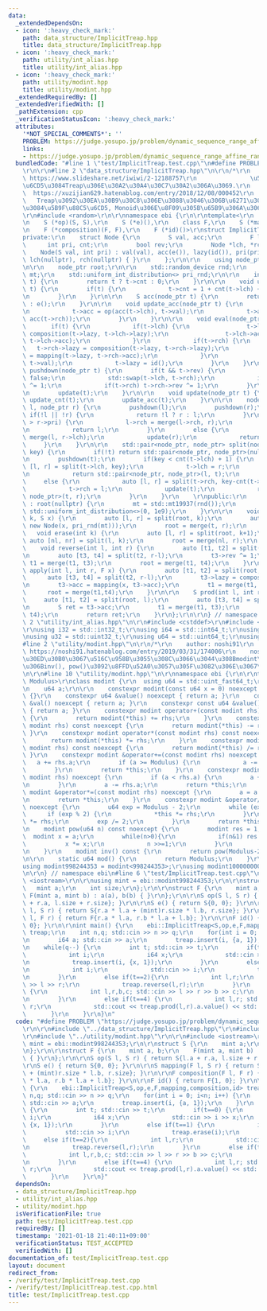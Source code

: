 ```yaml
---
data:
  _extendedDependsOn:
  - icon: ':heavy_check_mark:'
    path: data_structure/ImplicitTreap.hpp
    title: data_structure/ImplicitTreap.hpp
  - icon: ':heavy_check_mark:'
    path: utility/int_alias.hpp
    title: utility/int_alias.hpp
  - icon: ':heavy_check_mark:'
    path: utility/modint.hpp
    title: utility/modint.hpp
  _extendedRequiredBy: []
  _extendedVerifiedWith: []
  _pathExtension: cpp
  _verificationStatusIcon: ':heavy_check_mark:'
  attributes:
    '*NOT_SPECIAL_COMMENTS*': ''
    PROBLEM: https://judge.yosupo.jp/problem/dynamic_sequence_range_affine_range_sum
    links:
    - https://judge.yosupo.jp/problem/dynamic_sequence_range_affine_range_sum
  bundledCode: "#line 1 \"test/ImplicitTreap.test.cpp\"\n#define PROBLEM \"https://judge.yosupo.jp/problem/dynamic_sequence_range_affine_range_sum\"\
    \r\n\r\n#line 2 \"data_structure/ImplicitTreap.hpp\"\n\r\n/*\r\n    reference:\
    \ https://www.slideshare.net/iwiwi/2-12188757\r\n               \u5B9F\u88C5\u65B9\
    \u6CD5\u3084Treap\u306E\u30A2\u30A4\u30C7\u30A2\u306A\u3069.\r\n             \
    \  https://xuzijian629.hatenablog.com/entry/2018/12/08/000452\r\n            \
    \   Treap\u3092\u30EA\u30B9\u30C8\u306E\u3088\u3046\u306B\u6271\u3046\u65B9\u6CD5\
    \u3084\u5B9F\u88C5\u6CD5, Monoid\u306E\u8F09\u305B\u65B9\u306A\u3069.\r\n*/\r\n\
    \r\n#include <random>\r\n\r\nnamespace ebi {\r\n\r\ntemplate<\r\n    class S,\r\
    \n    S (*op)(S, S),\r\n    S (*e)(),\r\n    class F,\r\n    S (*mapping)(F, S),\r\
    \n    F (*composition)(F, F),\r\n    F (*id)()>\r\nstruct ImplicitTreap {\r\n\
    private:\r\n    struct Node {\r\n        S val, acc;\r\n        F lazy;\r\n  \
    \      int pri, cnt;\r\n        bool rev;\r\n        Node *lch, *rch;\r\n    \
    \    Node(S val, int pri) : val(val), acc(e()), lazy(id()), pri(pri), cnt(0),rev(false),\
    \ lch(nullptr), rch(nullptr) { }\r\n    };\r\n\r\n    using node_ptr = Node*;\r\
    \n\r\n    node_ptr root;\r\n\r\n    std::random_device rnd;\r\n    std::mt19937\
    \ mt;\r\n    std::uniform_int_distribution<> pri_rnd;\r\n\r\n    int cnt(node_ptr\
    \ t) {\r\n        return t ? t->cnt : 0;\r\n    }\r\n\r\n    void update_cnt(node_ptr\
    \ t) {\r\n        if(t) {\r\n            t->cnt = 1 + cnt(t->lch) + cnt(t->rch);\r\
    \n        }\r\n    }\r\n\r\n    S acc(node_ptr t) {\r\n        return t ? t->acc\
    \ : e();\r\n    }\r\n\r\n    void update_acc(node_ptr t) {\r\n        if(t) {\r\
    \n            t->acc = op(acc(t->lch), t->val);\r\n            t->acc = op(t->acc,\
    \ acc(t->rch));\r\n        }\r\n    }\r\n\r\n    void eval(node_ptr t) {\r\n \
    \       if(t) {\r\n            if(t->lch) {\r\n                t->lch->lazy =\
    \ composition(t->lazy, t->lch->lazy);\r\n                t->lch->acc = mapping(t->lazy,\
    \ t->lch->acc);\r\n            }\r\n            if(t->rch) {\r\n             \
    \   t->rch->lazy = composition(t->lazy, t->rch->lazy);\r\n                t->rch->acc\
    \ = mapping(t->lazy, t->rch->acc);\r\n            }\r\n            t->val = mapping(t->lazy,\
    \ t->val);\r\n            t->lazy = id();\r\n        }\r\n    }\r\n\r\n    void\
    \ pushdown(node_ptr t) {\r\n        if(t && t->rev) {\r\n            t->rev =\
    \ false;\r\n            std::swap(t->lch, t->rch);\r\n            if(t->lch) t->lch->rev\
    \ ^= 1;\r\n            if(t->rch) t->rch->rev ^= 1;\r\n        }\r\n        eval(t);\r\
    \n        update(t);\r\n    }\r\n\r\n    void update(node_ptr t) {\r\n       \
    \ update_cnt(t);\r\n        update_acc(t);\r\n    }\r\n\r\n    node_ptr merge(node_ptr\
    \ l, node_ptr r) {\r\n        pushdown(l);\r\n        pushdown(r);\r\n       \
    \ if(!l || !r) {\r\n            return !l ? r : l;\r\n        }\r\n        if(l->pri\
    \ > r->pri) {\r\n            l->rch = merge(l->rch, r);\r\n            update(l);\r\
    \n            return l;\r\n        }\r\n        else {\r\n            r->lch =\
    \ merge(l, r->lch);\r\n            update(r);\r\n            return r;\r\n   \
    \     }\r\n    }\r\n\r\n    std::pair<node_ptr, node_ptr> split(node_ptr t, int\
    \ key) {\r\n        if(!t) return std::pair<node_ptr, node_ptr>(nullptr, nullptr);\r\
    \n        pushdown(t);\r\n        if(key < cnt(t->lch) + 1) {\r\n            auto\
    \ [l, r] = split(t->lch, key);\r\n            t->lch = r;\r\n            update(t);\r\
    \n            return std::pair<node_ptr, node_ptr>(l, t);\r\n        }\r\n   \
    \     else {\r\n            auto [l, r] = split(t->rch, key-cnt(t->lch)-1);\r\n\
    \            t->rch = l;\r\n            update(t);\r\n            return  std::pair<node_ptr,\
    \ node_ptr>(t, r);\r\n        }\r\n    }\r\n    \r\npublic:\r\n    ImplicitTreap()\
    \ : root(nullptr) {\r\n        mt = std::mt19937(rnd());\r\n        pri_rnd =\
    \ std::uniform_int_distribution<>(0, 1e9);\r\n    }\r\n\r\n    void insert(int\
    \ k, S x) {\r\n        auto [l, r] = split(root, k);\r\n        auto t = merge(l,\
    \ new Node(x, pri_rnd(mt)));\r\n        root = merge(t, r);\r\n    }\r\n\r\n \
    \   void erase(int k) {\r\n        auto [l, r] = split(root, k+1);\r\n       \
    \ auto [nl, nr] = split(l, k);\r\n        root = merge(nl, r);\r\n    }\r\n\r\n\
    \    void reverse(int l, int r) {\r\n        auto [t1, t2] = split(root, l);\r\
    \n        auto [t3, t4] = split(t2, r-l);\r\n        t3->rev ^= 1;\r\n       \
    \ t1 = merge(t1, t3);\r\n        root = merge(t1, t4);\r\n    }\r\n\r\n    void\
    \ apply(int l, int r, F x) {\r\n        auto [t1, t2] = split(root, l);\r\n  \
    \      auto [t3, t4] = split(t2, r-l);\r\n        t3->lazy = composition(x, t3->lazy);\r\
    \n        t3->acc = mapping(x, t3->acc);\r\n        t1 = merge(t1, t3);\r\n  \
    \      root = merge(t1,t4);\r\n    }\r\n\r\n    S prod(int l, int r) {\r\n   \
    \     auto [t1, t2] = split(root, l);\r\n        auto [t3, t4] = split(t2, r-l);\r\
    \n        S ret = t3->acc;\r\n        t1 = merge(t1, t3);\r\n        root = merge(t1,\
    \ t4);\r\n        return ret;\r\n    }\r\n};\r\n\r\n} // namespace ebi\n#line\
    \ 2 \"utility/int_alias.hpp\"\n\r\n#include <cstddef>\r\n#include <cstdint>\r\n\
    \r\nusing i32 = std::int32_t;\r\nusing i64 = std::int64_t;\r\nusing u16 = std::uint16_t;\r\
    \nusing u32 = std::uint32_t;\r\nusing u64 = std::uint64_t;\r\nusing usize = std::size_t;\n\
    #line 2 \"utility/modint.hpp\"\n\r\n/*\r\n    author: noshi91\r\n    reference:\
    \ https://noshi91.hatenablog.com/entry/2019/03/31/174006\r\n    noshi91\u306E\u30D6\
    \u30ED\u30B0\u3067\u516C\u958B\u3055\u308C\u3066\u3044\u308Bmodint\u3092\u5143\
    \u306Binv(), pow()\u3092\u8FFD\u52A0\u3057\u305F\u3082\u306E\u3067\u3059\r\n*/\r\
    \n\r\n#line 10 \"utility/modint.hpp\"\n\r\nnamespace ebi {\r\n\r\ntemplate<std::uint_fast64_t\
    \ Modulus>\r\nclass modint {\r\n  using u64 = std::uint_fast64_t;\r\n\r\npublic:\r\
    \n    u64 a;\r\n\r\n    constexpr modint(const u64 x = 0) noexcept : a(x % Modulus)\
    \ {}\r\n    constexpr u64 &value() noexcept { return a; }\r\n    constexpr u64\
    \ &val() noexcept { return a; }\r\n    constexpr const u64 &value() const noexcept\
    \ { return a; }\r\n    constexpr modint operator+(const modint rhs) const noexcept\
    \ {\r\n        return modint(*this) += rhs;\r\n    }\r\n    constexpr modint operator-(const\
    \ modint rhs) const noexcept {\r\n        return modint(*this) -= rhs;\r\n   \
    \ }\r\n    constexpr modint operator*(const modint rhs) const noexcept {\r\n \
    \       return modint(*this) *= rhs;\r\n    }\r\n    constexpr modint operator/(const\
    \ modint rhs) const noexcept {\r\n        return modint(*this) /= rhs;\r\n   \
    \ }\r\n    constexpr modint &operator+=(const modint rhs) noexcept {\r\n     \
    \   a += rhs.a;\r\n        if (a >= Modulus) {\r\n            a -= Modulus;\r\n\
    \        }\r\n        return *this;\r\n    }\r\n    constexpr modint &operator-=(const\
    \ modint rhs) noexcept {\r\n        if (a < rhs.a) {\r\n        a += Modulus;\r\
    \n        }\r\n        a -= rhs.a;\r\n        return *this;\r\n    }\r\n    constexpr\
    \ modint &operator*=(const modint rhs) noexcept {\r\n        a = a * rhs.a % Modulus;\r\
    \n        return *this;\r\n    }\r\n    constexpr modint &operator/=(modint rhs)\
    \ noexcept {\r\n        u64 exp = Modulus - 2;\r\n        while (exp) {\r\n  \
    \      if (exp % 2) {\r\n            *this *= rhs;\r\n        }\r\n        rhs\
    \ *= rhs;\r\n        exp /= 2;\r\n        }\r\n        return *this;\r\n    }\r\
    \n    modint pow(u64 n) const noexcept {\r\n        modint res = 1;\r\n      \
    \  modint x = a;\r\n        while(n>0){\r\n            if(n&1) res *= x;\r\n \
    \           x *= x;\r\n            n >>=1;\r\n        }\r\n        return res;\r\
    \n    }\r\n    modint inv() const {\r\n        return pow(Modulus-2);\r\n    }\r\
    \n\r\n    static u64 mod() {\r\n        return Modulus;\r\n    }\r\n};\r\n\r\n\
    using modint998244353 = modint<998244353>;\r\nusing modint1000000007 = modint<1000000007>;\r\
    \n\r\n} // namespace ebi\n#line 6 \"test/ImplicitTreap.test.cpp\"\n\r\n#include\
    \ <iostream>\r\n\r\nusing mint = ebi::modint998244353;\r\n\r\nstruct S {\r\n \
    \   mint a;\r\n    int size;\r\n};\r\n\r\nstruct F {\r\n    mint a, b;\r\n   \
    \ F(mint a, mint b) : a(a), b(b) { }\r\n};\r\n\r\nS op(S l, S r) { return S{l.a\
    \ + r.a, l.size + r.size}; }\r\n\r\nS e() { return S{0, 0}; }\r\n\r\nS mapping(F\
    \ l, S r) { return S{r.a * l.a + (mint)r.size * l.b, r.size}; }\r\n\r\nF composition(F\
    \ l, F r) { return F{r.a * l.a, r.b * l.a + l.b}; }\r\n\r\nF id() { return F{1,\
    \ 0}; }\r\n\r\nint main() {\r\n    ebi::ImplicitTreap<S,op,e,F,mapping,composition,id>\
    \ treap;\r\n    int n,q; std::cin >> n >> q;\r\n    for(int i = 0; i<n; i++) {\r\
    \n        i64 a; std::cin >> a;\r\n        treap.insert(i, {a, 1});\r\n    }\r\
    \n    while(q--) {\r\n        int t; std::cin >> t;\r\n        if(t==0) {\r\n\
    \            int i;\r\n            i64 x;\r\n            std::cin >> i >> x;\r\
    \n            treap.insert(i, {x, 1});\r\n        }\r\n        else if(t==1) {\r\
    \n            int i;\r\n            std::cin >> i;\r\n            treap.erase(i);\r\
    \n        }\r\n        else if(t==2){\r\n            int l,r;\r\n            std::cin\
    \ >> l >> r;\r\n            treap.reverse(l,r);\r\n        }\r\n        else if(t==3)\
    \ {\r\n            int l,r,b,c; std::cin >> l >> r >> b >> c;\r\n            treap.apply(l,r,F(b,c));\r\
    \n        }\r\n        else if(t==4) {\r\n            int l,r; std::cin >> l >>\
    \ r;\r\n            std::cout << treap.prod(l,r).a.value() << std::endl;\r\n \
    \       }\r\n    }\r\n}\n"
  code: "#define PROBLEM \"https://judge.yosupo.jp/problem/dynamic_sequence_range_affine_range_sum\"\
    \r\n\r\n#include \"../data_structure/ImplicitTreap.hpp\"\r\n#include \"../utility/int_alias.hpp\"\
    \r\n#include \"../utility/modint.hpp\"\r\n\r\n#include <iostream>\r\n\r\nusing\
    \ mint = ebi::modint998244353;\r\n\r\nstruct S {\r\n    mint a;\r\n    int size;\r\
    \n};\r\n\r\nstruct F {\r\n    mint a, b;\r\n    F(mint a, mint b) : a(a), b(b)\
    \ { }\r\n};\r\n\r\nS op(S l, S r) { return S{l.a + r.a, l.size + r.size}; }\r\n\
    \r\nS e() { return S{0, 0}; }\r\n\r\nS mapping(F l, S r) { return S{r.a * l.a\
    \ + (mint)r.size * l.b, r.size}; }\r\n\r\nF composition(F l, F r) { return F{r.a\
    \ * l.a, r.b * l.a + l.b}; }\r\n\r\nF id() { return F{1, 0}; }\r\n\r\nint main()\
    \ {\r\n    ebi::ImplicitTreap<S,op,e,F,mapping,composition,id> treap;\r\n    int\
    \ n,q; std::cin >> n >> q;\r\n    for(int i = 0; i<n; i++) {\r\n        i64 a;\
    \ std::cin >> a;\r\n        treap.insert(i, {a, 1});\r\n    }\r\n    while(q--)\
    \ {\r\n        int t; std::cin >> t;\r\n        if(t==0) {\r\n            int\
    \ i;\r\n            i64 x;\r\n            std::cin >> i >> x;\r\n            treap.insert(i,\
    \ {x, 1});\r\n        }\r\n        else if(t==1) {\r\n            int i;\r\n \
    \           std::cin >> i;\r\n            treap.erase(i);\r\n        }\r\n   \
    \     else if(t==2){\r\n            int l,r;\r\n            std::cin >> l >> r;\r\
    \n            treap.reverse(l,r);\r\n        }\r\n        else if(t==3) {\r\n\
    \            int l,r,b,c; std::cin >> l >> r >> b >> c;\r\n            treap.apply(l,r,F(b,c));\r\
    \n        }\r\n        else if(t==4) {\r\n            int l,r; std::cin >> l >>\
    \ r;\r\n            std::cout << treap.prod(l,r).a.value() << std::endl;\r\n \
    \       }\r\n    }\r\n}"
  dependsOn:
  - data_structure/ImplicitTreap.hpp
  - utility/int_alias.hpp
  - utility/modint.hpp
  isVerificationFile: true
  path: test/ImplicitTreap.test.cpp
  requiredBy: []
  timestamp: '2021-01-18 21:40:11+09:00'
  verificationStatus: TEST_ACCEPTED
  verifiedWith: []
documentation_of: test/ImplicitTreap.test.cpp
layout: document
redirect_from:
- /verify/test/ImplicitTreap.test.cpp
- /verify/test/ImplicitTreap.test.cpp.html
title: test/ImplicitTreap.test.cpp
---
```

